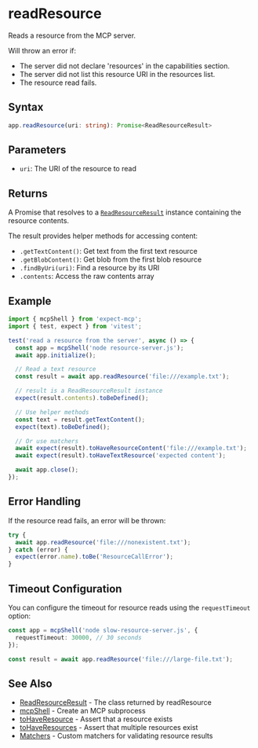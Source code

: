 # readResource

Reads a resource from the MCP server.

Will throw an error if:
 - The server did not declare 'resources' in the capabilities section.
 - The server did not list this resource URI in the resources list.
 - The resource read fails.

## Syntax

```ts
app.readResource(uri: string): Promise<ReadResourceResult>
```

## Parameters

- `uri`: The URI of the resource to read

## Returns

A Promise that resolves to a [`ReadResourceResult`](ReadResourceResult) instance containing the resource contents.

The result provides helper methods for accessing content:
- `.getTextContent()`: Get text from the first text resource
- `.getBlobContent()`: Get blob from the first blob resource
- `.findByUri(uri)`: Find a resource by its URI
- `.contents`: Access the raw contents array

## Example

```ts
import { mcpShell } from 'expect-mcp';
import { test, expect } from 'vitest';

test('read a resource from the server', async () => {
  const app = mcpShell('node resource-server.js');
  await app.initialize();

  // Read a text resource
  const result = await app.readResource('file:///example.txt');

  // result is a ReadResourceResult instance
  expect(result.contents).toBeDefined();

  // Use helper methods
  const text = result.getTextContent();
  expect(text).toBeDefined();

  // Or use matchers
  await expect(result).toHaveResourceContent('file:///example.txt');
  await expect(result).toHaveTextResource('expected content');

  await app.close();
});
```

## Error Handling

If the resource read fails, an error will be thrown:

```ts
try {
  await app.readResource('file:///nonexistent.txt');
} catch (error) {
  expect(error.name).toBe('ResourceCallError');
}
```

## Timeout Configuration

You can configure the timeout for resource reads using the `requestTimeout` option:

```ts
const app = mcpShell('node slow-resource-server.js', {
  requestTimeout: 30000, // 30 seconds
});

const result = await app.readResource('file:///large-file.txt');
```

## See Also

- [ReadResourceResult](ReadResourceResult) - The class returned by readResource
- [mcpShell](mcpShell) - Create an MCP subprocess
- [toHaveResource](toHaveResource) - Assert that a resource exists
- [toHaveResources](toHaveResources) - Assert that multiple resources exist
- [Matchers](matchers) - Custom matchers for validating resource results
